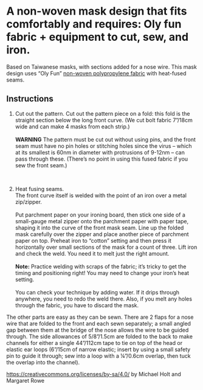 # A non-woven mask design that fits comfortably and requires: Oly fun fabric + equipment to cut, sew, and iron.

Based on Taiwanese masks, with sections added for a nose wire. This mask design uses  “Oly Fun” <a href="https://makermask.org/materials/"> non-woven polypropylene fabric</a> with heat-fused seams.


## Instructions

1. Cut out the pattern.
Cut out the pattern piece on a fold: this fold is the straight section below the long front curve. (We cut bolt fabric 7”/18cm wide and can make 4 masks from each strip.)</br>
<br>**WARNING** The pattern must be cut out without using pins, and the front seam must have no pin holes or stitching holes since the virus – which at its smallest is 60nm in diameter with protrusions of 9-12nm – can pass through these. (There’s no point in using this fused fabric if you sew the front seam.)</br>
<br>

2. Heat fusing seams.
<br>The front curve itself is welded with the point of an iron over a metal zip/zipper.</br>
<br>Put parchment paper on your ironing board, then stick one side of a small-gauge metal zipper onto the parchment paper with paper tape, shaping it into the curve of the front mask seam. Line up the folded mask carefully over the zipper and place another piece of parchment paper on top. Preheat iron to “cotton” setting and then press it horizontally over small sections of the mask for a count of three. Lift iron and check the weld. You need it to melt just the right amount.</br> <br>**Note:** Practice welding with scraps of the fabric; it’s tricky to get the timing and positioning right! You may need to change your iron’s heat setting.</br>
<br>You can check your technique by adding water. If it drips through anywhere, you need to redo the weld there. Also, if you melt any holes through the fabric, you have to discard the mask.</br>

The other parts are easy as they can be sewn. There are 2 flaps for a nose wire that are folded to the front and each sewn separately; a small angled gap between them at the bridge of the nose allows the wire to be guided through. The side allowances of 5/8”/1.5cm are folded to the back to make channels for either a single 44”/112cm tape to tie on top of the head or elastic ear loops (6”/15cm of narrow elastic; insert by using a small safety pin to guide it through; sew into a loop with a ¼”/0.6cm overlap, then tuck the overlap into the channel).  

https://creativecommons.org/licenses/by-sa/4.0/
 by Michael Holt and Margaret Rowe
